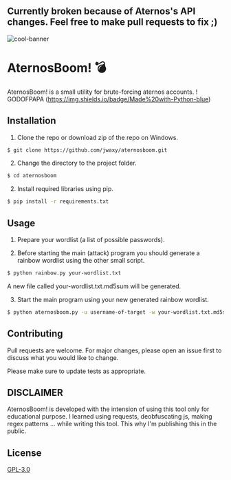 ## Currently broken because of Aternos's API changes. Feel free to make pull requests to fix ;)
![cool-banner](https://i.ibb.co/gzTV52c/Aternos-Boom-Banner.png)
# AternosBoom! 💣️
AternosBoom! is a small utility for brute-forcing aternos accounts. ! GODOFPAPA 
(https://img.shields.io/badge/Made%20with-Python-blue) 

## Installation

1. Clone the repo or download zip of the repo on Windows.

```bash
$ git clone https://github.com/jwaxy/aternosboom.git
```
2. Change the directory to the project folder.

```bash
$ cd aternosboom
```

2. Install required libraries using pip.

```bash
$ pip install -r requirements.txt
```

## Usage
1. Prepare your wordlist (a list of possible passwords).

2. Before starting the main (attack) program you should generate a rainbow wordlist using the other small script.

```bash
$ python rainbow.py your-wordlist.txt
```
   A new file called your-wordlist.txt.md5sum will be generated.

3. Start the main program using your new generated rainbow wordlist.

```bash
$ python aternosboom.py -u username-of-target -w your-wordlist.txt.md5sum
```

## Contributing

Pull requests are welcome. For major changes, please open an issue first
to discuss what you would like to change.

Please make sure to update tests as appropriate.

## DISCLAIMER
AternosBoom! is developed with the intension of using this tool only for educational purpose.
I learned using requests, deobfuscating js, making regex patterns ... while writing this tool. This why I'm publishing this in the public.

## License

[GPL-3.0](https://choosealicense.com/licenses/gpl-3.0/)
